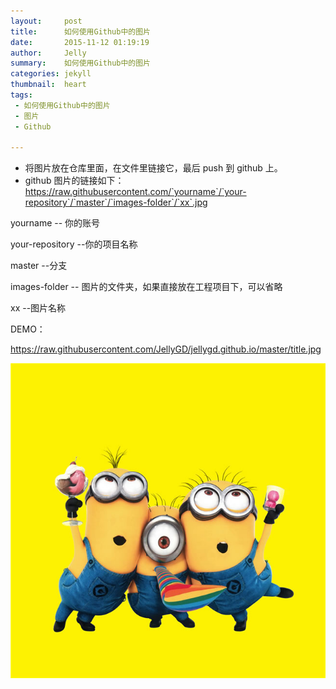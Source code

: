 ```yaml
---
layout:     post
title:      如何使用Github中的图片
date:       2015-11-12 01:19:19
author:     Jelly
summary:    如何使用Github中的图片
categories: jekyll
thumbnail:  heart
tags:
 - 如何使用Github中的图片
 - 图片
 - Github

---
```



* 将图片放在仓库里面，在文件里链接它，最后 push 到 github 上。
* github 图片的链接如下：https://raw.githubusercontent.com/`yourname`/`your-repository`/`master`/`images-folder`/`xx`.jpg


yourname -- 你的账号


your-repository --你的项目名称


master --分支


images-folder -- 图片的文件夹，如果直接放在工程项目下，可以省略


xx --图片名称


DEMO：

https://raw.githubusercontent.com/JellyGD/jellygd.github.io/master/title.jpg

 ![image](https://raw.githubusercontent.com/JellyGD/jellygd.github.io/master/title.jpg)






